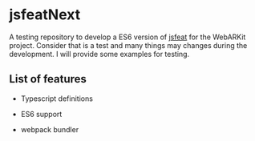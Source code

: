 # jsfeatNext

A testing repository to develop a ES6 version of [jsfeat](https://github.com/inspirit/jsfeat) for the WebARKit project. Consider that is a test and many things may changes during the development. I will provide some examples for testing.

## List of features

- Typescript definitions

- ES6 support

- webpack bundler